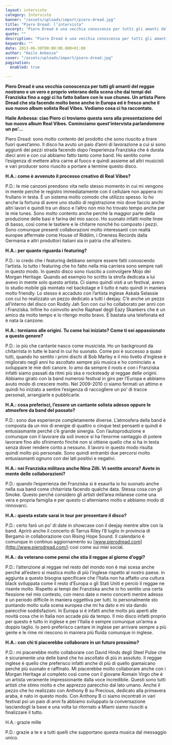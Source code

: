 ```yaml
---
layout: interviste
category: Interviste
banner: "/assets/uploads/import/piero-dread.jpg"
title: "Piero Dread: l’intervista"
excerpt: "Piero Dread è una vecchia conoscenza per tutti gli amanti del reggae nostrano e un vero e proprio veterano della scena che dai tempi dei Franziska fino a oggi ci ha fatto ballare con le sue chunes. Un artista Piero Dread che sta facendo molto bene anche in Europa ed è fresco anche il suo…"
quote: ""
description: "Piero Dread è una vecchia conoscenza per tutti gli amanti del reggae nostrano e un vero e proprio veterano della scena che dai tempi dei Franziska fino a oggi ci ha fatto ballare con le sue chunes. Un artista Piero Dread che sta facendo molto bene anche in Europa ed è fresco anche il suo…"
keywords: ""
date: 2013-06-30T00:00:00.000+01:00
author: "Haile Anbessa"
cover: "/assets/uploads/import/piero-dread.jpg"
pagination:
  enabled: true

---
```


**Piero Dread è una vecchia conoscenza per tutti gli amanti del reggae nostrano e un vero e proprio veterano della scena che dai tempi dei Franziska fino a oggi ci ha fatto ballare con le sue chunes. Un artista Piero Dread che sta facendo molto bene anche in Europa ed è fresco anche il suo nuovo album solista Real Vibes. Vediamo cosa ci ha raccontato.**

**Haile Anbessa: ciao Piero ci troviamo questa sera alla presentazione del tuo nuovo album Real Vibes. Cominciamo quest’intervista parlandomene un po’…**

Piero Dread: sono molto contento del prodotto che sono riuscito a tirare fuori quest’anno. Il disco ha avuto un paio d’anni di lavorazione a cui si sono aggiunti dei pezzi strada facendo dopo l’esperienza Franziska che è durata dieci anni e con cui abbiamo fatto tanto come band. Ho sentito come l’esigenza di mettere altra carne al fuoco e quindi assieme ad altri musicisti e vari producer sono riuscito a portare a termine questo disco.

**H.A.: come è avvenuto il processo creativo di Real Vibes?**

P.D.: le mie canzoni prendono vita nello stesso momento in cui mi vengono in mente perché le registro immediatamente con il cellulare non appena mi frullano in testa. È un sistema molto comodo che utilizzo spesso. Io ho anche la fortuna di avere uno studio di registrazione mio dove faccio anche altri lavori e quindi tra un disco e l’altro non mio ho trovato tempo anche per le mie tunes. Sono molto contento anche perché la maggior parte della produzione delle basi è farina del mio sacco. Ho suonato infatti molte linee di basso, così come le tastiere e le chitarre nonché ho composto i pezzi. Sono comunque presenti collaborazioni molto interessanti con realtà europee affermate come House of Riddim, i Oneness Records dalla Germania e altri produttori italiani sia in patria che all’estero.

**H.A.: per quanto riguarda i featuring?**

P.D.: io credo che i featuring debbano sempre essere fatti conoscendo l’artista. Io tutto i featuring che ho fatto nella mia carriera sono sempre nati in questo modo. In questo disco sono riuscito a coinvolgere Mojo dei Morgan Heritage. Quando ad esempio ho scritto la strofa dedicata a lui avevo in mente solo questo artista. Ci siamo quindi visti a un festival, avevo lo studio mobile già montato nel backstage e il tutto è nato quindi in maniera molto friendly. Lo stesso è accaduto con l’artista inglese Askala Selassie con cui ho realizzato un pezzo dedicato a tutti i deejay. C’è anche un pezzo all’interno del disco con Roddy Jah Son con cui ho collaborato per anni con i Franziska. Infine ho coinvolto anche Raphael degli Eazy Skankers che è un amico da molto tempo e lo ritengo molto bravo. È bastata una telefonata ed è nata la canzone.

**H.A.: torniamo alle origini. Tu come hai iniziato? Come ti sei appassionato a questo genere?**

P.D.: io più che cantante nasco come musicista. Ho un background da chitarrista in tutte le band in cui ho suonato. Come poi è successo a quasi tutti, quando ho sentito i primi dischi di Bob Marley e il mio livello d’inglese è migliorato negli anni ho ascoltato sempre più musica e ho cominciato a sviluppare le mie doti canore. Io amo da sempre il roots e con i Franziska infatti siamo passati da ritmi più ska e rocksteady al reggae delle origini. Abbiamo girato con la band numerosi festival in giro per l’Europa e abbiamo avuto modo di crescere molto. Nel 2009-2010 ci siamo fermati un attimo e quindi ho iniziato a sentire l’esigenza di raccogliere un po’ di tracce personali, arrangiarle e pubblicarle.

**H.A.: cosa preferisci, l’essere un cantante solista adesso oppure le atmosfere da band del passato?**

P.D.: sono due esperienze completamente diverse. L’atmosfera della band è composta da un mix di energie di quattro o cinque test pensanti e quindi è entusiasmante perché c’è grande sinergia. Con l’autoproduzione e comunque con il lavorare da soli invece si ha l’enorme vantaggio di potere lavorare fino allo sfinimento finchè non si ottiene quello che si ha in testa senza dover rendere conto a nessuno. Il lavoro in questo modo risulta quindi molto più personale. Sono quindi entrambi due percorsi molto entusiasmanti ognuno con dei lati positivi e negativi.

**H.A.: nei Franziska militava anche Nina Zilli. Vi sentite ancora? Avete in mente delle collaborazioni?**

P.D.: quando l’esperienza dei Franziska si è esaurita io ho suonato anche nella sua band come chitarrista facendo qualche data. Stessa cosa con gli Smoke. Questo perché considero gli artisti dell’area milanese come una vera e propria famiglia e per questo ci alterniamo molto e abbiamo modo di rinnovarci.

**H.A.: questa estate sarai in tour per presentare il disco?**

P.D.: certo farò un po’ di date in showcase con il deejay mentre altre con la band. Aprirò anche il concerto di Tarrus Riley l’8 luglio in provincia di Bergamo in collaborazione con Rising Hope Sound. Il calendario è comunque in continuo aggiornamento su [www.pierodread.com](http://www.pierodread.com/) così come sui miei social.

**H.A.: da veterano come pensi che stia il reggae al giorno d’oggi?**

P.D.: l’attenzione al reggae nel resto del mondo non è mai scesa anche perché all’estero si mastica molto di più l’inglese rispetto al nostro paese. in aggiunta a questo bisogna specificare che l’Italia non ha affatto una cultura black sviluppata come il resto d’Europa o gli Stati Uniti e perciò il reggae ne risente molto. Rispetto ai tempi dei Franziska anche io ho sentito una certa flessione nel mio contesto, con meno date o meno concerti mentre adesso è un periodo difficile in maniera oggettiva per tutti. Io personalmente sto puntando molto sulla scena europea che mi ha dato e mi sta dando parecchie soddisfazioni. In Europa si è infatti anche molto più aperti alle novità cosa che in Italia non accade più da tempo. Il mio disco infatti proprio per questo è tutto in inglese e per l’Italia è sempre comunque un’arma a doppio taglio. Io però preferisco cantare in inglese per arrivare sempre a più gente e le rime mi riescono in maniera più fluida comunque in inglese.

**H.A.: con chi ti piacerebbe collaborare in un futuro prossimo?**

P.D.: mi piacerebbe molto collaborare con David Hinds degli Steel Pulse che è sicuramente una delle band che ho ascoltato di più in assoluto. Il reggae inglese è quello che preferisco infatti anche di più di quello giamaicano perché più suonato e raffinato. Mi piacerebbe molto collaborare anche con i Morgan Heritage al completo così come con il giovane Romain Virgo che è un artista veramente impressionante dalla voce incredibile. Questi sono tutti artisti che stimo molto e che apprezzo parecchio dal lato umano. Anche il pezzo che ho realizzato con Anthony B su Precious, dedicato alla primavera araba, è nato in questo modo. Con Anthony B ci siamo incontrati in vari festival poi un paio di anni fa abbiamo sviluppato la conversazione lasciandogli la base e una volta lui ritornato a Miami siamo riusciti a finalizzare il tutto.

H.A.: grazie mille

P.D.: grazie a te e a tutti quelli che supportano questa musica dal messaggio unico.